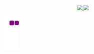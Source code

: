 <div align="center">
  <a href="https://github.com/heliossj">
  <img height="180em" src="https://github-readme-stats.vercel.app/api?username=heliossj&show_icons=true&theme=dark&include_all_commits=true&count_private=true"/>
  <img height="180em" src="https://github-readme-stats.vercel.app/api/top-langs/?username=heliossj&layout=compact&langs_count=7&theme=dark"/>
</div>

![snake gif](https://github.com/heliossj/heliossj/blob/output/github-contribution-grid-snake.gif)
